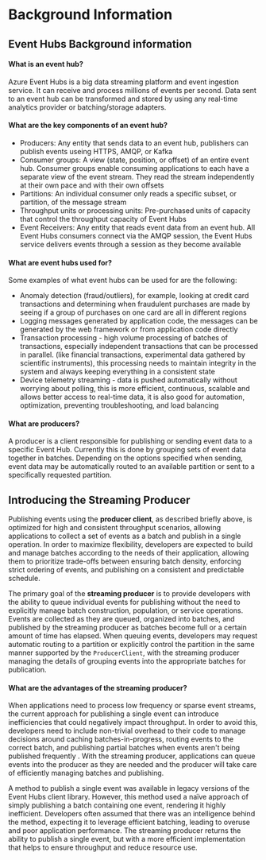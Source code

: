 # Background Information
## Event Hubs Background information
#### What is an event hub?
Azure Event Hubs is a big data streaming platform and event ingestion service. It can receive and process millions of events per second. Data sent to an event hub can be transformed and stored by using any real-time analytics provider or batching/storage adapters.

#### What are the key components of an event hub?
- Producers: Any entity that sends data to an event hub, publishers can publish events useing HTTPS, AMQP, or Kafka
- Consumer groups: A view (state, position, or offset) of an entire event hub. Consumer groups enable consuming applications to each have a separate view of the event stream. They read the stream independently at their own pace and with their own offsets
- Partitions: An individual consumer only reads a specific subset, or partition, of the message stream
- Throughput units or processing units: Pre-purchased units of capacity that control the throughput capacity of Event Hubs
- Event Receivers: Any entity that reads event data from an event hub. All Event Hubs consumers connect via the AMQP session, the Event Hubs service delivers events through a session as they become available 

#### What are event hubs used for?
Some examples of what event hubs can be used for are the following:
- Anomaly detection (fraud/outliers), for example, looking at credit card transactions and determining when fraudulent purchases are made by seeing if a group of purchases on one card are all in different regions 
- Logging messages generated by application code, the messages can be generated by the web framework or from application code directly 
- Transaction processing - high volume processing of batches of transactions, especially independent transactions that can be processed in parallel. (like financial transactions, experimental data gathered by scientific instruments), this processing needs to maintain integrity in the system and always keeping everything in a consistent state 
- Device telemetry streaming - data is pushed automatically without worrying about polling, this is more efficient, continuous, scalable and allows better access to real-time data, it is also good for automation, optimization, preventing troubleshooting, and load balancing

#### What are producers?
A producer is a client responsible for publishing or sending event data to a specific Event Hub. Currently this is done by grouping sets of event data together in batches. Depending on the options specified when sending, event data may be automatically routed to an available partition or sent to a specifically requested partition.

## Introducing the Streaming Producer
Publishing events using the **producer client**, as described briefly above, is optimized for high and consistent throughput scenarios, allowing applications to collect a set of events as a batch and publish in a single operation.  In order to maximize flexibility, developers are expected to build and manage batches according to the needs of their application, allowing them to prioritize trade-offs between ensuring batch density, enforcing strict ordering of events, and publishing on a consistent and predictable schedule.

The primary goal of the **streaming producer** is to provide developers with the ability to queue individual events for publishing without the need to explicitly manage batch construction, population, or service operations.  Events are collected as they are queued, organized into batches, and published by the streaming producer as batches become full or a certain amount of time has elapsed.  When queuing events, developers may request automatic routing to a partition or explicitly control the partition in the same manner supported by the `ProducerClient`, with the streaming producer managing the details of grouping events into the appropriate batches for publication.

#### What are the advantages of the streaming producer?

When applications need to process low frequency or sparse event streams, the current approach for publishing a single event can introduce inefficiencies that could negatively impact throughput. In order to avoid this, developers need to include non-trivial overhead to their code to manage decisions around caching batches-in-progress, routing events to the correct batch, and publishing partial batches when events aren't being published frequently . With the streaming producer, applications can queue events into the producer as they are needed and the producer will take care of efficiently managing batches and publishing. 

A method to publish a single event was available in legacy versions of the Event Hubs client library. However, this method used a naïve approach of  simply publishing a batch containing one event, rendering it highly inefficient.  Developers often assumed that there was an intelligence behind the method, expecting it to leverage efficient batching, leading to overuse and poor application performance. The streaming producer returns the ability to publish a single event, but with a more efficient implementation that helps to ensure throughput and reduce resource use.